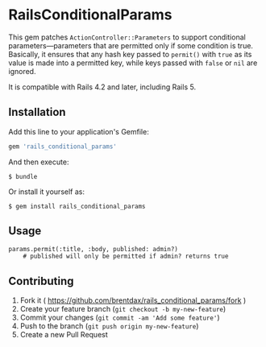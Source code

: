 # RailsConditionalParams

This gem patches `ActionController::Parameters` to support conditional
parameters—parameters that are permitted only if some condition is true.
Basically, it ensures that any hash key passed to `permit()` with `true` as
its value is made into a permitted key, while keys passed with `false` or `nil`
are ignored.

It is compatible with Rails 4.2 and later, including Rails 5.

## Installation

Add this line to your application's Gemfile:

```ruby
gem 'rails_conditional_params'
```

And then execute:

    $ bundle

Or install it yourself as:

    $ gem install rails_conditional_params

## Usage

    params.permit(:title, :body, published: admin?)
		# published will only be permitted if admin? returns true

## Contributing

1. Fork it ( https://github.com/brentdax/rails_conditional_params/fork )
2. Create your feature branch (`git checkout -b my-new-feature`)
3. Commit your changes (`git commit -am 'Add some feature'`)
4. Push to the branch (`git push origin my-new-feature`)
5. Create a new Pull Request
